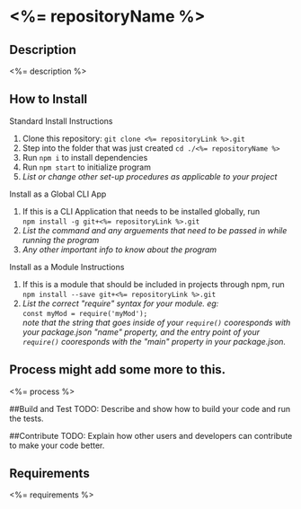 # <%= repositoryName %>
## Description 
<%= description %>

## How to Install
Standard Install Instructions
1. Clone this repository: `git clone <%= repositoryLink %>.git`
1. Step into the folder that was just created `cd ./<%= repositoryName %>`
1. Run `npm i` to install dependencies
1. Run `npm start` to initialize program
1. *List or change other set-up procedures as applicable to your project*

Install as a Global CLI App
1. If this is a CLI Application that needs to be installed globally, run \
`npm install -g git+<%= repositoryLink %>.git`
1. *List the command and any arguements that need to be passed in while running the program*
1. *Any other important info to know about the program*

Install as a Module Instructions
1. If this is a module that should be included in projects through npm, run \
`npm install --save git+<%= repositoryLink %>.git`
1. *List the correct "require" syntax for your module. eg:*\
`const myMod = require('myMod');` \
*note that the string that goes inside of your `require()` cooresponds with your package.json "name" property, and the entry point of your `require()` cooresponds with the "main" property in your package.json.*

## Process might add some more to this.
<%= process %>

##Build and Test
TODO: Describe and show how to build your code and run the tests. 

##Contribute 
TODO: Explain how other users and developers can contribute to make your code better. 

## Requirements
<%= requirements %>